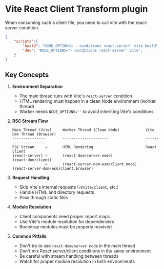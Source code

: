 # Vite React Client Transform plugin

When consuming such a client file, you need to call vite with the react-server condition.

```json
{ 
    "scripts":{
        "build": "NODE_OPTIONS='--conditions react-server' vite build",
        "dev": "NODE_OPTIONS='--conditions react-server' vite",
    }
}
```

## Key Concepts

1. **Environment Separation**
   - The main thread runs with Vite's `react-server` condition
   - HTML rendering must happen in a clean Node environment (worker thread)
   - Worker needs `NODE_OPTIONS=''` to avoid inheriting Vite's conditions

2. **RSC Stream Flow**
   ```
   Main Thread (Vite)     Worker Thread (Clean Node)            Vite Dev Thread (Browser)
   ---------------        ---------------------                 ---------------------
   RSC Stream     →       HTML Rendering                        React Client
   (react-server) →       (react-dom/server.node)               (react-dom/client)
                  →       (react-server-dom-esm/client.node)    (react-server-dom-esm/client.browser)
   ```

3. **Request Handling**
   - Skip Vite's internal requests (`/@vite/client`, etc.)
   - Handle HTML and directory requests
   - Pass through static files

4. **Module Resolution**
   - Client components need proper import maps
   - Use Vite's module resolution for dependencies
   - Bootstrap modules must be properly resolved

5. **Common Pitfalls**
   - Don't try to use `react-dom/server.node` in the main thread
   - Don't mix React server/client conditions in the same environment
   - Be careful with stream handling between threads
   - Watch for proper module resolution in both environments